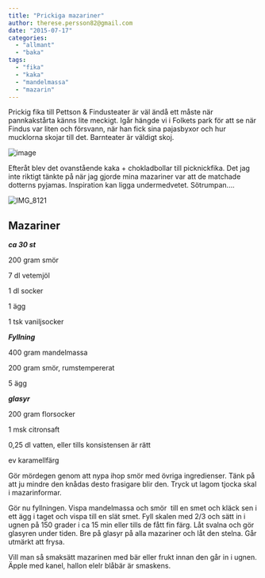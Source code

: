```yaml
---
title: "Prickiga mazariner"
author: therese.persson82@gmail.com
date: "2015-07-17"
categories: 
  - "allmant"
  - "baka"
tags: 
  - "fika"
  - "kaka"
  - "mandelmassa"
  - "mazarin"
---
```


Prickig fika till Pettson & Findusteater är väl ändå ett måste när pannkakstårta känns lite meckigt. Igår hängde vi i Folkets park för att se när Findus var liten och försvann, när han fick sina pajasbyxor och hur mucklorna skojar till det. Barnteater är väldigt skoj.

![image](/static/img/image2.jpg)

Efteråt blev det ovanstående kaka + chokladbollar till picknickfika. Det jag inte riktigt tänkte på när jag gjorde mina mazariner var att de matchade dotterns pyjamas. Inspiration kan ligga undermedvetet. Sötrumpan....

![IMG_8121](/static/img/IMG_8121-1020x765.jpg)

## Mazariner

_**ca 30 st**_

200 gram smör

7 dl vetemjöl

1 dl socker

1 ägg

1 tsk vaniljsocker

_**Fyllning**_

400 gram mandelmassa

200 gram smör, rumstempererat

5 ägg

_**glasyr**_

200 gram florsocker

1 msk citronsaft

0,25 dl vatten, eller tills konsistensen är rätt

ev karamellfärg

Gör mördegen genom att nypa ihop smör med övriga ingredienser. Tänk på att ju mindre den knådas desto frasigare blir den. Tryck ut lagom tjocka skal i mazarinformar.

Gör nu fyllningen. Vispa mandelmassa och smör  till en smet och kläck sen i ett ägg i taget och vispa till en slät smet. Fyll skalen med 2/3 och sätt in i ugnen på 150 grader i ca 15 min eller tills de fått fin färg. Låt svalna och gör glasyren under tiden. Bre på glasyr på alla mazariner och låt den stelna. Går utmärkt att frysa.

Vill man så smaksätt mazarinen med bär eller frukt innan den går in i ugnen. Äpple med kanel, hallon elelr blåbär är smaskens.
